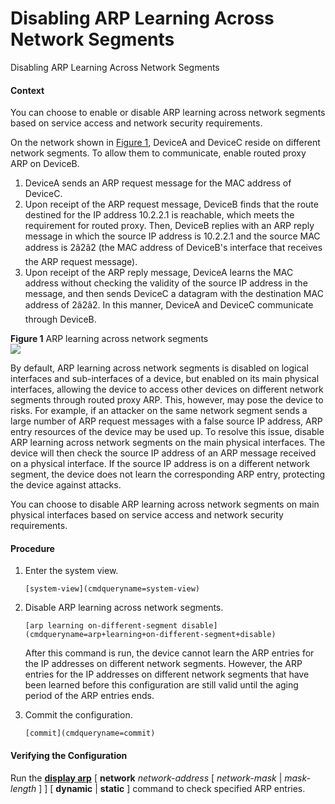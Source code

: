 Disabling ARP Learning Across Network Segments
==============================================

Disabling ARP Learning Across Network Segments

#### Context

You can choose to enable or disable ARP learning across network segments based on service access and network security requirements.

On the network shown in [Figure 1](#EN-US_TASK_0000001130624042__fig172472619584), DeviceA and DeviceC reside on different network segments. To allow them to communicate, enable routed proxy ARP on DeviceB.

1. DeviceA sends an ARP request message for the MAC address of DeviceC.
2. Upon receipt of the ARP request message, DeviceB finds that the route destined for the IP address 10.2.2.1 is reachable, which meets the requirement for routed proxy. Then, DeviceB replies with an ARP reply message in which the source IP address is 10.2.2.1 and the source MAC address is 2â2â2 (the MAC address of DeviceB's interface that receives the ARP request message).
3. Upon receipt of the ARP reply message, DeviceA learns the MAC address without checking the validity of the source IP address in the message, and then sends DeviceC a datagram with the destination MAC address of 2â2â2. In this manner, DeviceA and DeviceC communicate through DeviceB.

**Figure 1** ARP learning across network segments  
![](figure/en-us_image_0000001130783854.png)

By default, ARP learning across network segments is disabled on logical interfaces and sub-interfaces of a device, but enabled on its main physical interfaces, allowing the device to access other devices on different network segments through routed proxy ARP. This, however, may pose the device to risks. For example, if an attacker on the same network segment sends a large number of ARP request messages with a false source IP address, ARP entry resources of the device may be used up. To resolve this issue, disable ARP learning across network segments on the main physical interfaces. The device will then check the source IP address of an ARP message received on a physical interface. If the source IP address is on a different network segment, the device does not learn the corresponding ARP entry, protecting the device against attacks.

You can choose to disable ARP learning across network segments on main physical interfaces based on service access and network security requirements.


#### Procedure

1. Enter the system view.
   
   
   ```
   [system-view](cmdqueryname=system-view)
   ```
2. Disable ARP learning across network segments.
   
   
   ```
   [arp learning on-different-segment disable](cmdqueryname=arp+learning+on-different-segment+disable)
   ```
   
   
   
   After this command is run, the device cannot learn the ARP entries for the IP addresses on different network segments. However, the ARP entries for the IP addresses on different network segments that have been learned before this configuration are still valid until the aging period of the ARP entries ends.
3. Commit the configuration.
   
   
   ```
   [commit](cmdqueryname=commit)
   ```

#### Verifying the Configuration

Run the [**display arp**](cmdqueryname=display+arp) [ **network** *network-address* [ *network-mask* | *mask-length* ] ] [ **dynamic** | **static** ] command to check specified ARP entries.